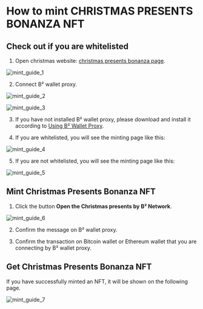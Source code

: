 # How to mint CHRISTMAS PRESENTS BONANZA NFT

## Check out if you are whitelisted

1. Open christmas website: [christmas presents bonanza page](https://christmas-fe.bsquared.network/).

![mint_guide_1](https://ipfs.io/ipfs/QmPeZ9uCVScPwHJBWwZjsEha6tEJdVK5p8HAMb6XbrWiSN)

2. Connect B² wallet proxy.

![mint_guide_2](https://ipfs.io/ipfs/QmPVdZXzLGo2HC3pardsnpqFJAWkLJx5TfXc9GVWamFxvh)

![mint_guide_3](https://ipfs.io/ipfs/QmVcFJyD6xoKBvqYPgy1CR3vN4XWBbNeN8zG8Kbcu6Unoe)

3. If you have not installed B² wallet proxy, please download and install it according to [Using B² Wallet Proxy](https://docs.bsquared.network/get_started/quick-start/use_wallet_proxy).

4. If you are whitelisted, you will see the minting page like this:

![mint_guide_4](https://ipfs.io/ipfs/Qmbxv7r9TEswENNXWeoydPwavzV7u6PxwtEfNVvKLdhtos)

5. If you are not whitelisted, you will see the minting page like this:

![mint_guide_5](https://ipfs.io/ipfs/QmdPm87PMs8yAwbixv6x44awLpuKHkr7G1fZvixgFABZsN)

## Mint Christmas Presents Bonanza NFT

1. Click the button **Open the Christmas presents by B² Network**.

![mint_guide_6](https://ipfs.io/ipfs/QmfDsxKQRrgYNbEUE2QWXsWTMHh9Egn5jqTvaoUpZ27CBn)

2. Confirm the message on B² wallet proxy.

3. Confirm the transaction on Bitcoin wallet or Ethereum wallet that you are connecting by B² wallet proxy.

## Get Christmas Presents Bonanza NFT

If you have successfully minted an NFT, it will be shown on the following page.

![mint_guide_7](https://ipfs.io/ipfs/QmaqaAcaVQDW7KdKX5PNkzEn5QG7AVQu1MtSEfgZYmhDwZ)
